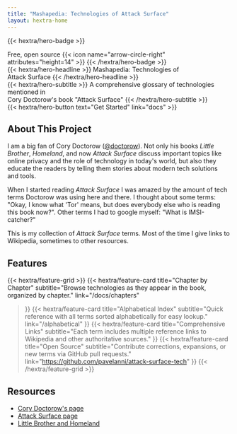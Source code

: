 ```yaml
---
title: "Mashapedia: Technologies of Attack Surface"
layout: hextra-home
---
```


{{< hextra/hero-badge >}}
  <div class="hx-w-2 hx-h-2 hx-rounded-full hx-bg-primary-400"></div>
  <span>Free, open source</span>
  {{< icon name="arrow-circle-right" attributes="height=14" >}}
{{< /hextra/hero-badge >}}

<div class="hx-mt-6 hx-mb-6">
{{< hextra/hero-headline >}}
  Mashapedia: Technologies of&nbsp;<br class="sm:hx-block hx-hidden" />Attack Surface
{{< /hextra/hero-headline >}}
</div>

<div class="hx-mb-12">
{{< hextra/hero-subtitle >}}
  A comprehensive glossary of technologies mentioned in&nbsp;<br class="sm:hx-block hx-hidden" />
  Cory Doctorow's book "Attack Surface"
{{< /hextra/hero-subtitle >}}
</div>

<div class="hx-mb-6">
{{< hextra/hero-button text="Get Started" link="docs" >}}
</div>

## About This Project

I am a big fan of Cory Doctorow ([@doctorow](https://twitter.com/doctorow)). Not only his books *Little Brother*, *Homeland*, and now *Attack Surface* discuss important topics like online privacy and the role of technology in today's world, but also they educate the readers by telling them stories about modern tech solutions and tools.

When I started reading *Attack Surface* I was amazed by the amount of tech terms Doctorow was using here and there. I thought about some terms: "Okay, I know what 'Tor' means, but does everybody else who is reading this book now?". Other terms I had to google myself: "What is IMSI-catcher?"

This is my collection of *Attack Surface* terms. Most of the time I give links to Wikipedia, sometimes to other resources.

## Features

{{< hextra/feature-grid >}}
  {{< hextra/feature-card
    title="Chapter by Chapter"
    subtitle="Browse technologies as they appear in the book, organized by chapter."
    link="/docs/chapters"
  >}}
  {{< hextra/feature-card
    title="Alphabetical Index"
    subtitle="Quick reference with all terms sorted alphabetically for easy lookup."
    link="/alphabetical"
  >}}
  {{< hextra/feature-card
    title="Comprehensive Links"
    subtitle="Each term includes multiple reference links to Wikipedia and other authoritative sources."
  >}}
  {{< hextra/feature-card
    title="Open Source"
    subtitle="Contribute corrections, expansions, or new terms via GitHub pull requests."
    link="https://github.com/pavelanni/attack-surface-tech"
  >}}
{{< /hextra/feature-grid >}}

## Resources

- [Cory Doctorow's page](https://craphound.com/)
- [Attack Surface page](https://craphound.com/category/attacksurface/)
- [Little Brother and Homeland](https://craphound.com/category/littlebrother/)